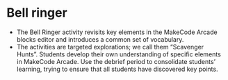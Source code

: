 # Bell ringer

- The Bell Ringer activity revisits key elements in the MakeCode Arcade blocks editor and introduces a common set of vocabulary.
- The activities are targeted explorations; we call them “Scavenger Hunts”. Students develop their own understanding of specific elements in MakeCode Arcade. Use the debrief period to consolidate students’ learning, trying to ensure that all students have discovered key points.
